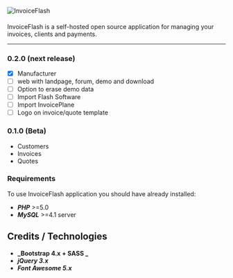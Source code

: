![InvoiceFlash](https://www.invoiceflash.com/github/logo/png/logo898x507.png)
####
InvoiceFlash is a self-hosted open source application for managing your invoices, clients and payments.

---

### 0.2.0 (next release)

- [x] Manufacturer
- [ ] web with landpage, forum, demo and download
- [ ] Option to erase demo data
- [ ] Import Flash Software
- [ ] Import InvoicePlane
- [ ] Logo on invoice/quote template

### 0.1.0 (Beta)
- Customers
- Invoices
- Quotes

### Requirements
To use InvoiceFlash application you should have already installed:

*   **_PHP_** >=5.0 
*   **_MySQL_** >=4.1 server 

## Credits / Technologies

*   **_Bootstrap 4.x + SASS _**
*   **_jQuery 3.x_**
*   **_Font Awesome 5.x_**


